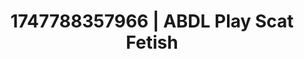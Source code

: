 ---
categories:
- Threesome action
- Audio stimulation
- AI sensuality
- Vintage boudoir
- Morning after
image: /assets/images/1747788357966.jpg
layout: post
seo:
  description: Featured content with exclusive Scat Fetish, ABDL Play. HD images available.
  keywords: Scat Fetish, ABDL Play
  og_image: /assets/images/1747788357966.jpg
  schema_type: VisualArtwork
tags:
- ABDL Play
- '#1747788357966'
- Scat Fetish
title: 1747788357966 | ABDL Play Scat Fetish
---